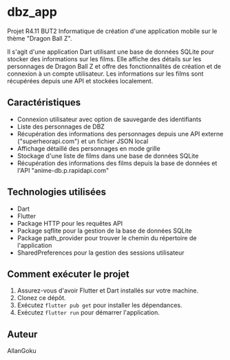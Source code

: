 # dbz_app

Projet R4.11 BUT2 Informatique de création d'une application mobile sur le thème "Dragon Ball Z".

Il s'agit d'une application Dart utilisant une base de données SQLite pour stocker des informations sur les films. Elle affiche des détails sur les personnages de Dragon Ball Z et offre des fonctionnalités de création et de connexion à un compte utilisateur. Les informations sur les films sont récupérées depuis une API et stockées localement.

## Caractéristiques

- Connexion utilisateur avec option de sauvegarde des identifiants
- Liste des personnages de DBZ
- Récupération des informations des personnages depuis une API externe ("superheorapi.com") et un fichier JSON local
- Affichage détaillé des personnages en mode grille
- Stockage d'une liste de films dans une base de données SQLite
- Récupération des informations des films depuis la base de données et l'API "anime-db.p.rapidapi.com"

## Technologies utilisées

- Dart
- Flutter
- Package HTTP pour les requêtes API
- Package sqflite pour la gestion de la base de données SQLite
- Package path_provider pour trouver le chemin du répertoire de l'application
- SharedPreferences pour la gestion des sessions utilisateur

## Comment exécuter le projet

1. Assurez-vous d'avoir Flutter et Dart installés sur votre machine.
2. Clonez ce dépôt.
3. Exécutez `flutter pub get` pour installer les dépendances.
4. Exécutez `flutter run` pour démarrer l'application.

## Auteur

AllanGoku
